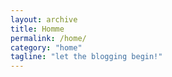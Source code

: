 ```yaml
---
layout: archive
title: Homme
permalink: /home/
category: "home"
tagline: "let the blogging begin!"
---
```

